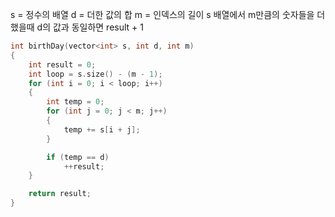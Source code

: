 s = 정수의 배열
d = 더한 값의 합
m = 인덱스의 길이
s 배열에서 m만큼의 숫자들을 더했을때 d의 값과 동일하면 result + 1

```C++
int birthDay(vector<int> s, int d, int m)
{
	int result = 0;
	int loop = s.size() - (m - 1);
	for (int i = 0; i < loop; i++)
	{
		int temp = 0;
		for (int j = 0; j < m; j++)
		{
			temp += s[i + j];
		}

		if (temp == d)
			++result;
	}

	return result;
}
```
